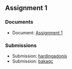 ## Assignment 1

### Documents

- Document: [Assignment 1](docs/Assignment_1_-_Node_Modules,_Express,_MongoDB_and_REST_API.pdf)

### Submissions

- Submission: [hardingadonis](https://github.com/SDN302/assignment-1)
- Submission: [bakaqc](https://github.com/SDN302-SE17C/Assignment-1)
